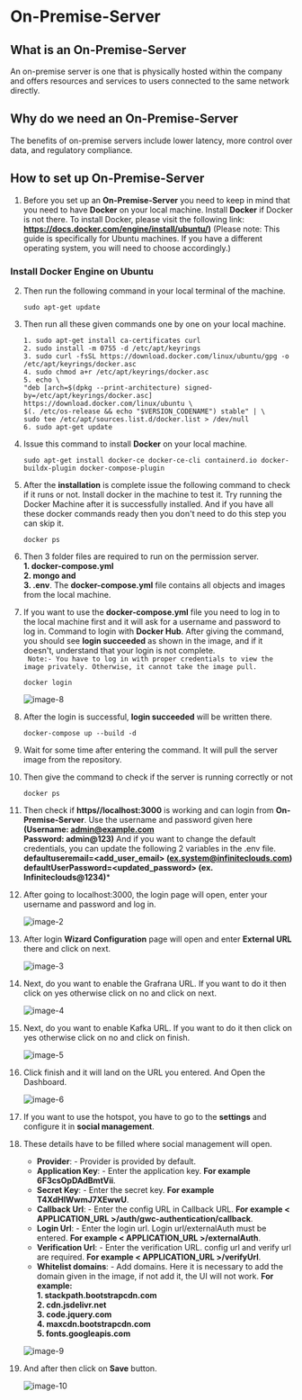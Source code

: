 # On-Premise-Server

## What is an On-Premise-Server 
An on-premise server is one that is physically hosted within the company and offers resources and services to users connected to the same network directly.

## Why do we need an On-Premise-Server
The benefits of on-premise servers include lower latency, more control over data, and regulatory compliance.

## How to set up On-Premise-Server

1. Before you set up an **On-Premise-Server** you need to keep in mind that you need to have **Docker** on your local machine. Install **Docker** if Docker is not there. To install Docker, please visit the following link: **https://docs.docker.com/engine/install/ubuntu/)** (Please note: This guide is specifically for Ubuntu machines. If you have a different operating system, you will need to choose accordingly.)

### Install Docker Engine on Ubuntu
2. Then run the following command in your local terminal of the machine.                 
   ```
   sudo apt-get update
   ```

3. Then run all these given commands one by one on your local machine.
   ```
   1. sudo apt-get install ca-certificates curl                                                                                                                 
   2. sudo install -m 0755 -d /etc/apt/keyrings                                                                                                                                      
   3. sudo curl -fsSL https://download.docker.com/linux/ubuntu/gpg -o /etc/apt/keyrings/docker.asc                                                                             
   4. sudo chmod a+r /etc/apt/keyrings/docker.asc                                                                                                    
   5. echo \
   "deb [arch=$(dpkg --print-architecture) signed-by=/etc/apt/keyrings/docker.asc] https://download.docker.com/linux/ubuntu \
   $(. /etc/os-release && echo "$VERSION_CODENAME") stable" | \
   sudo tee /etc/apt/sources.list.d/docker.list > /dev/null                                                                                                             
   6. sudo apt-get update

   ```

4. Issue this command to install **Docker** on your local machine.

   ```
   sudo apt-get install docker-ce docker-ce-cli containerd.io docker-buildx-plugin docker-compose-plugin
   ```
5. After the **installation** is complete issue the following command to check if it runs or not. Install docker in the machine to test it. Try running the Docker Machine after it is successfully installed. And if you have all these docker commands ready then you don't need to do this step you can skip it. 
   ```
   docker ps
   ```

6. Then 3 folder files are required to run on the permission server.             
   **1. docker-compose.yml               
   2. mongo and            
   3. .env**. The **docker-compose.yml** file contains all objects and images from the local machine.            

7. If you want to use the **docker-compose.yml** file you need to log in to the local machine first and it will ask for a username and password to log in. Command to login with **Docker Hub**. After giving the command, you should see **login succeeded** as shown in the image, and if it doesn't, understand that your login is not complete.                 
   ` Note:- You have to log in with proper credentials to view the image privately. Otherwise, it cannot take the image pull.`
   ```
   docker login
   ```
     ![image-8](https://github.com/Nancypatel1103/ComplianceClient/assets/153616269/84d54d44-b6ad-4f6f-9a83-c55d26cd83c7)

8. After the login is successful, **login succeeded** will be written there.

    ```
    docker-compose up --build -d
    ```
9. Wait for some time after entering the command. It will pull the server image from the repository.
 
10. Then give the command to check if the server is running correctly or not
    ```
    docker ps
    ```

11. Then check if **https//localhost:3000** is working and can login from **On-Premise-Server**. Use the username and password given here                
     **(Username: admin@example.com                                                                                                  
     Password: admin@123)** And if you want to change the default credentials, you can update the following 2 variables in the .env file.            
     **defaultuseremail=<add_user_email> (ex.system@infiniteclouds.com)                                                      
     defaultUserPassword=<updated_password> (ex. Infiniteclouds@1234)***

12. After going to localhost:3000, the login page will open, enter your username and password and log in.

    ![image-2](https://github.com/Nancypatel1103/ComplianceClient/assets/153616269/48a28ed2-f447-456a-b617-feacc5b7de14)

13. After login **Wizard Configuration** page will open and enter **External URL** there and click on next.

    ![image-3](https://github.com/Nancypatel1103/ComplianceClient/assets/153616269/27ac2035-a287-4400-bba4-9e32c8afc540)

14. Next, do you want to enable the Grafrana URL. If you want to do it then click on yes otherwise click on no and click on next.

    ![image-4](https://github.com/Nancypatel1103/ComplianceClient/assets/153616269/af4c5795-10a2-4cdf-9e72-b5256960dd33)

15. Next, do you want to enable Kafka URL. If you want to do it then click on yes otherwise click on no and click on finish.

    ![image-5](https://github.com/Nancypatel1103/ComplianceClient/assets/153616269/18e0ddd7-4c37-4e7c-bdd9-62f59a59d1ab)

16. Click finish and it will land on the URL you entered. And Open the Dashboard.

    ![image-6](https://github.com/Nancypatel1103/ComplianceClient/assets/153616269/9b623c85-5c10-4e23-a1d3-13d71806a901)

17. If you want to use the hotspot, you have to go to the **settings** and configure it in **social management**.                      
18. These details have to be filled where social management will open.                                                                
    - **Provider**: - Provider is provided by default.
    - **Application Key**: - Enter the application key. **For example 6F3csOpDAdBmtVii**.
    - **Secret Key**: - Enter the secret key. **For example T4XdHlWwmJ7XEwwU**.
    - **Callback Url**: - Enter the config URL in Callback URL. **For example < APPLICATION_URL >/auth/gwc-authentication/callback**.
    - **Login Url**: - Enter the login url. Login url/externalAuth must be entered. **For example < APPLICATION_URL >/externalAuth**.
    - **Verification Url**: - Enter the verification URL. config url and verify url are required. **For example < APPLICATION_URL >/verifyUrl**.
    - **Whitelist domains**: - Add domains. Here it is necessary to add the domain given in the image, if not add it, the UI will not work. **For example:**    
      **1. stackpath.bootstrapcdn.com**                
      **2. cdn.jsdelivr.net**                     
      **3. code.jquery.com**                     
      **4. maxcdn.bootstrapcdn.com**                 
      **5. fonts.googleapis.com**           

    ![image-9](https://github.com/Nancypatel1103/ComplianceClient/assets/153616269/32f75948-1b6f-45ef-a7b7-4f4c27f69f11)

19. And after then click on **Save** button.

    ![image-10](https://github.com/Nancypatel1103/ComplianceClient/assets/153616269/cebbbc23-8b33-468c-aa7b-d9ec7d96db2f)


    

    


